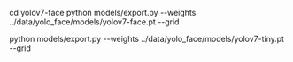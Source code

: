 
cd yolov7-face
python models/export.py --weights ../data/yolo_face/models/yolov7-face.pt --grid 

python models/export.py --weights ../data/yolo_face/models/yolov7-tiny.pt --grid 